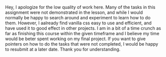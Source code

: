 Hey, I apologize for the low quality of work here. Many of the tasks in this assignment were not demonstrated
in the lesson, and while I would normally be happy to search around and experiment to learn how to do them. However, I aalready find vanilla css
easy to use and efficient, and have used it to good effect in other projects. I am in a bit of a time crunch as far as finishing this course
within the given timeframe and I believe my time would be beter spent working on my final project. If you want to give pointers on how to do the
tasks that were not completed, I would be happy to resubmit at a later date. Thank you for understanding. 

